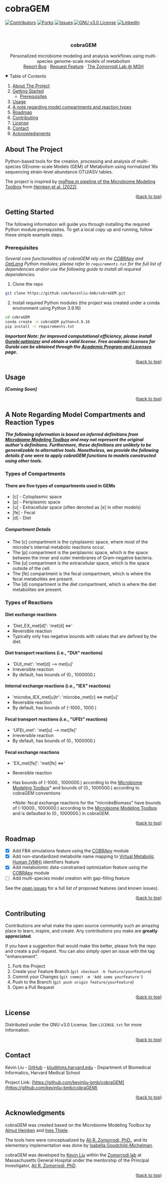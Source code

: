 # cobraGEM

<!-- TOP OF README.MD -->
<a name="readme-top"></a>

<!-- PROJECT SHIELDS -->
[![Contributors][contributors-shield]][contributors-url]
[![Forks][forks-shield]][forks-url]
[![Issues][issues-shield]][issues-url]
[![GNU v3.0 License][license-shield]][license-url]
[![LinkedIn][linkedin-shield]][linkedin-url]

<!-- PROJECT LOGO -->
<br />
<div align="center">
  <h3 align="center">cobraGEM</h3>

  <p align="center">
    Personalized microbiome modeling and analysis workflows using multi-species genome-scale models of metabolism
    <br />
    <a href="https://github.com/kevinliu-bmb/cobraGEM/issues">Report Bug</a>
    ·
    <a href="https://github.com/kevinliu-bmb/cobraGEM/issues">Request Feature</a>
    ·
    <a href="https://zomorrodi.mgh.harvard.edu">The Zomorrodi Lab @ MGH</a>
  </p>
</div>

<!-- TABLE OF CONTENTS -->
<details open>
  <summary>Table of Contents</summary>
  <ol>
    <li>
      <a href="#about-the-project">About The Project</a>
    </li>
    <li>
      <a href="#getting-started">Getting Started</a>
      <ul>
        <li><a href="#prerequisites">Prerequisites</a></li>
      </ul>
    </li>
    <li><a href="#usage">Usage</a></li>
    <li><a href="#a-note-regarding-model-compartments-and-reaction-types">A note regarding model compartments and reaction types</a></li>
    <li><a href="#roadmap">Roadmap</a></li>
    <li><a href="#contributing">Contributing</a></li>
    <li><a href="#license">License</a></li>
    <li><a href="#contact">Contact</a></li>
    <li><a href="#acknowledgments">Acknowledgments</a></li>
  </ol>
</details>

<!-- ABOUT THE PROJECT -->
## About The Project

Python-based tools for the creation, processing and analysis of multi-species GEnome-scale Models (GEM) of Metabolism using normalized 16s sequencing strain-level abundance OTU/ASV tables.

The project is inspired by [mgPipe.m pipeline of the Microbiome Modeling Toolbox](https://opencobra.github.io/cobratoolbox/latest/modules/analysis/multiSpecies/microbiomeModelingToolbox/index.html) from [Heinken et al. (2022)](https://academic.oup.com/bioinformatics/article/38/8/2367/6528309).

<p align="right">(<a href="#readme-top">back to top</a>)</p>

<!-- GETTING STARTED -->
## Getting Started

The following information will guide you through installing the required Python module prerequisites.
To get a local copy up and running, follow these simple example steps.

### Prerequisites

_Several core functionalities of cobraGEM rely on the [COBRApy](https://github.com/opencobra/cobrapy) and [OptLang](https://github.com/opencobra/optlang) Python modules; please refer to ```requirements.txt``` for the full list of dependencies and/or use the following guide to install all required dependencies._

1. Clone the repo

  ```sh
  git clone https://github.com/kevinliu-bmb/cobraGEM.git
  ```

2. Install required Python modules (the project was created under a conda environment using Python 3.9.16)

  ```sh
  cd cobraGEM
  conda create -n cobraGEM python=3.9.16
  pip install -r requirements.txt
  ```

***Important Note: for improved computational efficiency, please install [Gurobi optimizer](https://www.gurobi.com) and obtain a valid license. Free academic licenses for Gurobi can be obtained through the [Academic Program and Licenses](https://www.gurobi.com/academia/academic-program-and-licenses/) page.***

<p align="right">(<a href="#readme-top">back to top</a>)</p>

<!-- USAGE EXAMPLES -->
## Usage

***[Coming Soon]***

<!-- To run a single instance of the FBA simulation workflows using COBRApy, import the ```cobraGEM_workflows.py``` script using a Python console (tested on Python 3.9.16) under the cloned GitHub repository folder, as shown in the two examples below.

   ```python
   > from cobraGEM_opt_workflows import optimize_model, optimize_model_mbx
   > # run naive FBA simulations on a model already loaded into memory.
   > optimize_model(model_input="example_data/models/microbiota_model_diet_Case_1_18_month.json", output_path="example_outputs")
   > # model input can also be a path to a .mat or .json file.
   > optimize_model(model_input=model, output_path="example_outputs")
   > # run metabolomics data-constrained FBA simulations.
   > optimize_model_mbx(model_input=model, mbx_path="example_data/metabolomics_data.csv", output_path="example_outputs")
   ```

To launch multiple instances of both FBA simulation workflows simultaneously for more than one model in parallel, configure the relevant paths in the ```run_workflows_parallel.py``` script, save the script, and run it in the command line, as shown in the example below. *This option is not recommended for models with large numbers of reactions and/or metabolites, as the 'optimize_model' workflow tends to be more computationally intensive than the 'optimize_model_mbx' workflow and may result in a longer overall runtime.*

   ```sh
   python run_workflows_parallel.py
   ```

To launch multiple instances of a single FBA simulation workflow simultaneously for more than one model in parallel, configure the relevant paths and workflow type in the ```run_single_workflows_parallel.py``` script, save the script, and run it in the command line, as shown in the example below. *This option is not recommended for runs that contain a large number of input models, as the script will attempt to load all models into memory simultaneously, which may result in memory errors.*

   ```sh
   python run_single_workflows_parallel.py
   ```

Other convenient tools, such as ```set_default_bounds()``` for resetting the model reactions bounds and ```convert_model_format()``` to convert any COBRApy-supported model format to JSON format, can be called within a Python console after importing ```cobra_utils.py```.

   ```python
   > from cobraGEM_utils import set_default_bounds, convert_model_format
   > # set the model bounds to cobraGEM default conventions.
   > set_default_bounds(model=model, source="cobraGEM")
   > # convert a COBRApy supported model format to JSON format.
   > convert_model_format(model_path=model, output_path="example_data/models")
   ```

An additional feature available in cobraGEM is the ability to match metabolite names from GC-MS (or alternative instrument) quantified and annotated output metabolite names, which can include common names or any other non-standard biochemical nomenclature, to VMH metabolite identifiers through the ```cobra_utils.py``` script and the included exhaustive list of VMH metabolites and their respective alternative identifiers in ```all_vmh_metabolites.tsv```. The usage of the VMH metabolite identifier database enables several metabolite matching strategies, such as through InChIString, InChIKey, CID, and isomeric SMILES (only used as a last resort due to the possibility of stereoisomers), found under the ```~/data_dependencies/``` directory. As a fallback strategy, a manually curated mapping file is also provided as ```manually_matched_keys.txt```, which enables the usage of the mapping function in the absence of internet access in addition to providing a more comprehensive mapping of GC-MS names to VMH identifiers. The ```match_names_to_vmh``` function can be called within a Python console after importing ```cobra_utils.py```, as shown in the example below.

   ```python
   > from cobraGEM_utils import match_names_to_vmh
   > match_names_to_vmh(mbx_filepath="example_data/metabolomics_data.csv", output_filepath="example_outputs", reuturn_matched_keys = False)
   ``` -->

<p align="right">(<a href="#readme-top">back to top</a>)</p>

<!-- A NOTE REGARDING MODEL COMPARTMENTS AND REACTIONS -->
## A Note Regarding Model Compartments and Reaction Types

***The following information is based on inferred definitions from [Microbiome Modeling Toolbox](https://opencobra.github.io/cobratoolbox/latest/modules/analysis/multiSpecies/microbiomeModelingToolbox/index.html) and may not represent the original author's definitions. Furthermore, these definitions are unlikely to be generalizable to alternative tools. Nonetheless, we provide the following details if one were to apply cobraGEM functions to models constructed using other tools.***

### Types of Compartments

#### There are five types of compartments used in GEMs

- [c] - Cytoplasmic space
- [p] - Periplasmic space
- [u] - Extracellular space (often denoted as [e] in other models)
- [fe] - Fecal
- [d] - Diet

##### Compartment Details

- The [c] compartment is the cytoplasmic space, where most of the microbe's internal metabolic reactions occur.
- The [p] compartment is the periplasmic space, which is the space between the inner and outer membranes of Gram-negative bacteria.
- The [u] compartment is the extracellular space, which is the space outside of the cell.
- The [fe] compartment is the fecal compartment, which is where the fecal metabolites are present.
- The [d] compartment is the diet compartment, which is where the diet metabolites are present.

### Types of Reactions

#### Diet exchange reactions

- 'Diet_EX_met[d]': 'met[d] <=>’
- Reversible reaction
- Typically only has negative bounds with values that are defined by the diet.

#### Diet transport reactions (i.e., "DUt" reactions)

- 'DUt_met': 'met[d] --> met[u]'
- Irreversible reaction
- By default, has bounds of (0., 1000000.)

#### Internal exchange reactions (i.e., "IEX" reactions)

- 'microbe_IEX_met[u]tr': 'microbe_met[c] <=> met[u]'
- Reversible reaction
- By default, has bounds of (-1000., 1000.)

#### Fecal transport reactions (i.e., "UFEt" reactions)

- 'UFEt_met': 'met[u] --> met[fe]'
- Irreversible reaction
- By default, has bounds of (0., 1000000.)

#### Fecal exchange reactions

- 'EX_met[fe]': 'met[fe] <=>'
- Reversible reaction
- Has bounds of (-1000., 1000000.) according to the [Microbiome Modeling Toolbox](https://opencobra.github.io/cobratoolbox/latest/modules/analysis/multiSpecies/microbiomeModelingToolbox/index.html)* and bounds of (0., 1000000.) according to cobraGEM conventions

  *Note: fecal exchange reactions for the "microbeBiomass" have bounds of (-10000., 1000000.) according to the [Microbiome Modeling Toolbox](https://opencobra.github.io/cobratoolbox/latest/modules/analysis/multiSpecies/microbiomeModelingToolbox/index.html) and is defaulted to (0., 1000000.) in cobraGEM.

<p align="right">(<a href="#readme-top">back to top</a>)</p>

<!-- ROADMAP -->
## Roadmap

- [x] Add FBA simulations feature using the [COBRApy](https://github.com/opencobra/cobrapy) module
- [x] Add non-standardized metabolite name mapping to [Virtual Metabolic Human (VMH)](https://www.vmh.life/) identifiers feature
- [x] Add metabolomic data-constrained optimization feature using the [COBRApy](https://github.com/opencobra/cobrapy) module
- [ ] Add multi-species model creation with gap-filling feature

See the [open issues](https://github.com/kevinliu-bmb/cobraGEM/issues) for a full list of proposed features (and known issues).

<p align="right">(<a href="#readme-top">back to top</a>)</p>

<!-- CONTRIBUTING -->
## Contributing

Contributions are what make the open source community such an amazing place to learn, inspire, and create. Any contributions you make are **greatly appreciated**.

If you have a suggestion that would make this better, please fork the repo and create a pull request. You can also simply open an issue with the tag "enhancement".

1. Fork the Project
2. Create your Feature Branch (`git checkout -b feature/yourFeature`)
3. Commit your Changes (`git commit -m 'Add some yourFeature'`)
4. Push to the Branch (`git push origin feature/yourFeature`)
5. Open a Pull Request

<p align="right">(<a href="#readme-top">back to top</a>)</p>

<!-- LICENSE -->
## License

Distributed under the GNU v3.0 License. See `LICENSE.txt` for more information.

<p align="right">(<a href="#readme-top">back to top</a>)</p>

<!-- CONTACT -->
## Contact

Kevin Liu - [GitHub](https://github.com/kevinliu-bmb) - <kliu@hms.harvard.edu> - Department of Biomedical Informatics, Harvard Medical School

Project Link: [https://github.com/kevinliu-bmb/cobraGEM](https://github.com/kevinliu-bmb/cobraGEM)

<p align="right">(<a href="#readme-top">back to top</a>)</p>

<!-- ACKNOWLEDGMENTS -->
## Acknowledgments

cobraGEM was created based on the Microbiome Modeling Toolbox by [Almut Heinken](https://scholar.google.com/citations?user=4Lu-c34AAAAJ&hl=en&oi=ao) and [Ines Thiele](https://orcid.org/0000-0002-8071-7110).

The tools here were conceptualized by [Ali R. Zomorrodi, PhD.](https://orcid.org/0000-0002-9134-8082), and its elementary implementation was done by [Isabella Goodchild-Michelman](https://www.linkedin.com/in/isabella-goodchild-michelman-921bab196).

cobraGEM was developed by [Kevin Liu](https://dbmi.hms.harvard.edu/people/kevin-liu) within the [Zomorrodi lab](https://zomorrodi.mgh.harvard.edu/) at Massachusetts General Hospital under the mentorship of the Principal Investigator, [Ali R. Zomorrodi, PhD](https://orcid.org/0000-0002-9134-8082).

<p align="right">(<a href="#readme-top">back to top</a>)</p>

<!-- MARKDOWN LINKS & IMAGES -->
[contributors-shield]: https://img.shields.io/github/contributors/kevinliu-bmb/cobraGEM.svg?style=for-the-badge
[contributors-url]: https://github.com/kevinliu-bmb/cobraGEM/graphs/contributors
[forks-shield]: https://img.shields.io/github/forks/kevinliu-bmb/cobraGEM.svg?style=for-the-badge
[forks-url]: https://github.com/kevinliu-bmb/cobraGEM/network/members
[issues-shield]: https://img.shields.io/github/issues/kevinliu-bmb/cobraGEM.svg?style=for-the-badge
[issues-url]: https://github.com/kevinliu-bmb/cobraGEM/issues
[license-shield]: https://img.shields.io/github/license/kevinliu-bmb/cobraGEM.svg?style=for-the-badge
[license-url]: https://github.com/kevinliu-bmb/cobraGEM/blob/main/LICENSE
[linkedin-shield]: https://img.shields.io/badge/-LinkedIn-black.svg?style=for-the-badge&logo=linkedin&colorB=555
[linkedin-url]: https://linkedin.com/in/kevin-liu-
